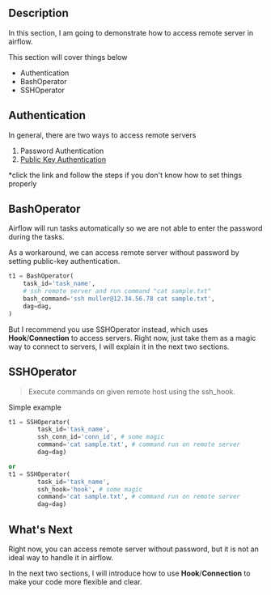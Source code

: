 Description
------------
In this section, I am going to demonstrate how to access remote server in airflow.

This section will cover things below
- Authentication
- BashOperator
- SSHOperator



Authentication
------------
In general, there are two ways to access remote servers

1. Password Authentication
2. [Public Key Authentication](https://serverpilot.io/docs/how-to-use-ssh-public-key-authentication)

*click the link and follow the steps if you don't know how to set things properly



BashOperator
------------
Airflow will run tasks automatically so we are not able to enter the password during the tasks.

As a workaround, we can access remote server without password by setting public-key authentication.

```python
t1 = BashOperator(
    task_id='task_name',
    # ssh remote server and run command "cat sample.txt"
    bash_command='ssh muller@12.34.56.78 cat sample.txt',
    dag=dag,
)
```

But I recommend you use SSHOperator instead, which uses **Hook**/**Connection** to access servers. Right now, just take them as a magic way to connect to servers, I will explain it in the next two sections.



SSHOperator
------------
> Execute commands on given remote host using the ssh_hook.


Simple example

```python
t1 = SSHOperator(
        task_id='task_name',
        ssh_conn_id='conn_id', # some magic
        command='cat sample.txt', # command run on remote server
        dag=dag)

or
t1 = SSHOperator(
        task_id='task_name',
        ssh_hook='hook', # some magic
        command='cat sample.txt', # command run on remote server
        dag=dag)
```



What's Next
------------
Right now, you can access remote server without password, but it is not an ideal way to handle it in airflow.

In the next two sections, I will introduce how to use **Hook**/**Connection** to make your code more flexible and clear.
